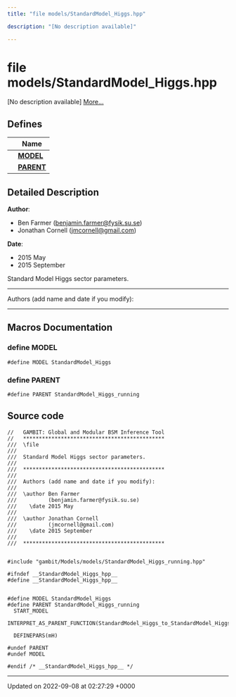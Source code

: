```yaml
---
title: "file models/StandardModel_Higgs.hpp"

description: "[No description available]"

---
```


# file models/StandardModel_Higgs.hpp

[No description available] [More...](#detailed-description)

## Defines

|                | Name           |
| -------------- | -------------- |
|  | **[MODEL](/documentation/code/files/standardmodel__higgs_8hpp/#define-model)**  |
|  | **[PARENT](/documentation/code/files/standardmodel__higgs_8hpp/#define-parent)**  |

## Detailed Description


**Author**: 

  * Ben Farmer ([benjamin.farmer@fysik.su.se](mailto:benjamin.farmer@fysik.su.se)) 
  * Jonathan Cornell ([jmcornell@gmail.com](mailto:jmcornell@gmail.com)) 


**Date**: 

  * 2015 May
  * 2015 September


Standard Model Higgs sector parameters.



------------------

Authors (add name and date if you modify):



------------------




## Macros Documentation

### define MODEL

```
#define MODEL StandardModel_Higgs
```


### define PARENT

```
#define PARENT StandardModel_Higgs_running
```


## Source code

```
//   GAMBIT: Global and Modular BSM Inference Tool
//   *********************************************
///  \file
///
///  Standard Model Higgs sector parameters.
///
///  *********************************************
///
///  Authors (add name and date if you modify):
///
///  \author Ben Farmer
///          (benjamin.farmer@fysik.su.se)
///    \date 2015 May
///
///  \author Jonathan Cornell
///          (jmcornell@gmail.com)
///    \date 2015 September
///
///  *********************************************


#include "gambit/Models/models/StandardModel_Higgs_running.hpp"

#ifndef __StandardModel_Higgs_hpp__
#define __StandardModel_Higgs_hpp__


#define MODEL StandardModel_Higgs
#define PARENT StandardModel_Higgs_running
  START_MODEL
  INTERPRET_AS_PARENT_FUNCTION(StandardModel_Higgs_to_StandardModel_Higgs_running)

  DEFINEPARS(mH)

#undef PARENT
#undef MODEL

#endif /* __StandardModel_Higgs_hpp__ */
```


-------------------------------

Updated on 2022-09-08 at 02:27:29 +0000
